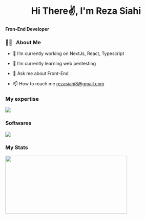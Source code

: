 <h1 align="center">Hi There✌, I'm Reza Siahi</h1
                               >
<h4>Fron-End Developer</h4>

<h3>👨‍💻 &nbsp; About Me</h3>

- 🔭 I’m currently working on NextJs, React, Typescript

- 🌱 I’m currently learning web pentesting

- 💬 Ask me about Front-End

- 📫 How to reach me rezasiahi8@gmail.com

<h3>My expertise</h3>

<p align="left">
  <a href="https://skillicons.dev">
    <img src="https://skillicons.dev/icons?i=html,css,tailwind,js,ts,git,github,react,redux,nextjs" />
  </a>
</p>

<h3>Softwares</h3>
<p align="left">
  <a href="https://skillicons.dev">
    <img src="https://skillicons.dev/icons?i=vscode,postman,figma" />
  </a>
</p>

<h3>My Stats</h3>
    <img width="380px" height="180px" src="https://github-readme-stats.vercel.app/api/top-langs/?username=Reza0101&layout=compact&theme=blueberry&langs_count=4" />
